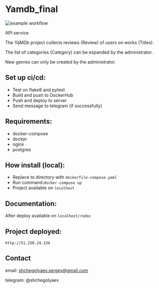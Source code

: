 # Yamdb_final
![example workflow](https://github.com/Shchegolyaev/yamdb_final/actions/workflows/yamdb_workflow.yml/badge.svg)

API service

The YaMDb project collects reviews (Review) of users on works (Titles). 

The list of categories (Category) can be expanded by the administrator.


New genres can only be created by the administrator.

## Set up ci/cd:
* Test on flake8 and pytest
* Build and push to DockerHub
* Push and deploy to server
* Send message to telegram (if successfully)


## Requirements:
* docker-compose
* docker
* nginx
* postgres

## How install (local):

* Replace to directory with ```dockerfile-compose.yaml```
* Run command:```docker-compose up```
* Project available on ```localhost```

## Documentation:
After deploy available on ```localhost/redoc```

## Project deployed:
```http://51.250.24.134```
## Contact
email: shchegolyaev.sergey@gmail.com

telegram: @shchegolyaev